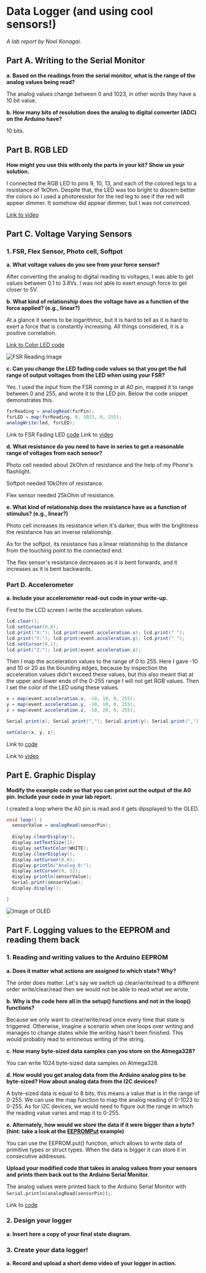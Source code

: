 # Data Logger (and using cool sensors!)

*A lab report by Noel Konagai.*

## Part A.  Writing to the Serial Monitor
 
**a. Based on the readings from the serial monitor, what is the range of the analog values being read?**

The analog values change between 0 and 1023, in other words they have a 10 bit value.
 
**b. How many bits of resolution does the analog to digital converter (ADC) on the Arduino have?**

10 bits.

## Part B. RGB LED

**How might you use this with only the parts in your kit? Show us your solution.**

I connected the RGB LED to pins 9, 10, 13, and each of the colored legs to a resistance of 1kOhm. Despite that, the LED was too bright to discern better the colors so I used a photoresistor for the red leg to see if the red will appear dimmer. It somehow did appear dimmer, but I was not convinced.

[Link to video](https://photos.app.goo.gl/MV5qYjsxaNbFD8Y28)

## Part C. Voltage Varying Sensors 
 
### 1. FSR, Flex Sensor, Photo cell, Softpot

**a. What voltage values do you see from your force sensor?**

After converting the analog to digital reading to voltages, I was able to get values between 0.1 to 3.8Vs. I was not able to exert enough force to get closer to 5V.

**b. What kind of relationship does the voltage have as a function of the force applied? (e.g., linear?)**

At a glance it seems to be logarithmic, but it is hard to tell as it is hard to exert a force that is constantly increasing. All things considered, it is a positive correlation.

[Link to Color LED code](https://github.com/noelkonagai/interactive-devices/blob/master/Lab%203/led_color.ino)

![FSR Reading Image](https://github.com/noelkonagai/interactive-devices/blob/master/Lab%203/Screen%20Shot%202019-09-21%20at%207.15.38%20PM.png)

**c. Can you change the LED fading code values so that you get the full range of output voltages from the LED when using your FSR?**

Yes. I used the input from the FSR coming in at A0 pin, mapped it to range between 0 and 255, and wrote it to the LED pin. Below the code snippet demonstrates this.

```java
fsrReading = analogRead(fsrPin);
fsrLED = map(fsrReading, 0, 1023, 0, 255);   
analogWrite(led, fsrLED);
```
Link to FSR Fading LED [code](https://github.com/noelkonagai/interactive-devices/blob/master/Lab%203/fsr_led_fade.ino)
Link to [video](https://photos.app.goo.gl/nKdNUExjPa1w256cA)

**d. What resistance do you need to have in series to get a reasonable range of voltages from each sensor?**

Photo cell needed about 2kOhm of resistance and the help of my Phone's flashlight. 

Softpot needed 10kOhm of resistance.

Flex sensor needed 25kOhm of resistance.

**e. What kind of relationship does the resistance have as a function of stimulus? (e.g., linear?)**

Photo cell increases its resistance when it's darker, thus with the brightness the resistance has an inverse relationship.

As for the softpot, its resistance has a linear relationship to the distance from the touching point to the connected end.

The flex sensor's resistance decreases as it is bent forwards, and it increases as it is bent backwards.

### Part D. Accelerometer
 
**a. Include your accelerometer read-out code in your write-up.**

First to the LCD screen I write the acceleration values.
```java
lcd.clear();
lcd.setCursor(0,0);
lcd.print("X:"); lcd.print(event.acceleration.x); lcd.print(" ");
lcd.print("Y:"); lcd.print(event.acceleration.y); lcd.print(" ");
lcd.setCursor(0,1);
lcd.print("Z:"); lcd.print(event.acceleration.z);
```

Then I map the acceleration values to the range of 0 to 255. Here I gave -10 and 10 or 20 as the bounding edges, because by inspection the acceleration values didn't exceed these values, but this also meant that at the upper and lower ends of the 0-255 range I will not get RGB values. Then I set the color of the LED using these values.

```java
x = map(event.acceleration.x, -10, 10, 0, 255);
y = map(event.acceleration.y, -10, 10, 0, 255);
z = map(event.acceleration.z, -10, 20, 0, 255);

Serial.print(x); Serial.print(","); Serial.print(y); Serial.print(","); Serial.print(z); Serial.println();

setColor(x, y, z);
```

Link to [code](https://github.com/noelkonagai/interactive-devices/blob/master/Lab%203/accelerometer_LED.ino)

Link to [video](https://photos.app.goo.gl/5LgmESzC5Gz6ThMq5)

## Part E. Graphic Display

**Modify the example code so that you can print out the output of the A0 pin. Include your code in your lab report.**

I created a loop where the A0 pin is read and it gets dipsplayed to the OLED.

```java
void loop() {
  sensorValue = analogRead(sensorPin);
 
  display.clearDisplay();
  display.setTextSize(1);
  display.setTextColor(WHITE);
  display.clearDisplay();
  display.setCursor(0,0);
  display.println("Analog 0:");
  display.setCursor(0, 12);
  display.println(sensorValue);
  Serial.print(sensorValue);
  display.display();

}
```

![Image of OLED](https://github.com/noelkonagai/interactive-devices/blob/master/Lab%203/OLED_analog0.jpg)

## Part F. Logging values to the EEPROM and reading them back
 
### 1. Reading and writing values to the Arduino EEPROM

**a. Does it matter what actions are assigned to which state? Why?**

The order does matter. Let's say we switch up clear/write/read to a different order write/clear/read then we would not be able to read what we wrote.

**b. Why is the code here all in the setup() functions and not in the loop() functions?**

Because we only want to clear/write/read once every time that state is triggered. Otherwise, imagine a scenario when one loops over writing and manages to change states while the writing hasn't been finished. This would probably read to erroneous writing of the string.

**c. How many byte-sized data samples can you store on the Atmega328?**

You can write 1024 byte-sized data samples on Atmega328.

**d. How would you get analog data from the Arduino analog pins to be byte-sized? How about analog data from the I2C devices?**

A byte-sized data is equal to 8 bits, this means a value that is in the range of 0-255. We can use the map function to map the analog reading of 0-1023 to 0-255. As for I2C devices, we would need to figure out the range in which the reading value varies and map it to 0-255.

**e. Alternately, how would we store the data if it were bigger than a byte? (hint: take a look at the [EEPROMPut](https://www.arduino.cc/en/Reference/EEPROMPut) example)**

You can use the EEPROM.put() function, which allows to write data of primitive types or struct types. When the data is bigger it can store it in consecutive addresses.

**Upload your modified code that takes in analog values from your sensors and prints them back out to the Arduino Serial Monitor.**

The analog values were printed back to the Arduino Serial Monitor with ```Serial.println(analogRead(sensorPin));```.

Link to [code](https://github.com/noelkonagai/interactive-devices/blob/master/Lab%203/switch_state/SwitchState2.ino)

### 2. Design your logger
 
**a. Insert here a copy of your final state diagram.**

### 3. Create your data logger!
 
**a. Record and upload a short demo video of your logger in action.**
